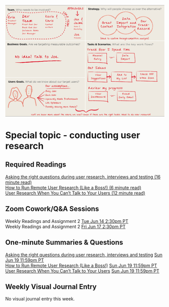 ![User Research Notes](images/9203760174_499895dece_k.jpeg ':class=banner-image')

# Special topic - conducting user research

## Required Readings  
[Asking the right questions during user research, interviews and testing (16 minute read)](https://uxdesign.cc/asking-the-right-questions-on-user-research-interviews-and-testing-427261742a67)  
[How to Run Remote User Research (Like a Boss!) (6 minute read)](https://medium.com/mixed-methods/how-to-run-remote-user-research-like-a-boss-b3729954f03)  
[User Research When You Can’t Talk to Your Users (12 minute read)](https://alistapart.com/article/user-research-when-you-cant-talk-to-your-users/)

## Zoom Cowork/Q&A Sessions
Weekly Readings and Assignment 2 <span class='badge'> [Tue Jun 14 2:30pm PT](https://www.timeanddate.com/worldclock/fixedtime.html?msg=CMPT-363+Zoom+Cowork%2FQ%26A+Session&iso=20220614T1430&p1=256&am=50)</span>  
Weekly Readings and Assignment 2 <span class='badge'> [Fri Jun 17 2:30pm PT](https://www.timeanddate.com/worldclock/fixedtime.html?msg=CMPT-363+Zoom+Cowork%2FQ%26A+Session&iso=20220617T1430&p1=256&am=50)</span>  

## One-minute Summaries & Questions
[Asking the right questions during user research, interviews and testing](https://canvas.sfu.ca/courses/76289/assignments/751325) <span class='badge'> [Sun Jun 19 11:59pm PT](https://www.timeanddate.com/worldclock/fixedtime.html?msg=One-minute+Summaries+for+Week+6+Due+Date&iso=20220619T235900&p1=256)</span>  
[How to Run Remote User Research (Like a Boss!)](https://canvas.sfu.ca/courses/76289/assignments/751326) <span class='badge'> [Sun Jun 19 11:59pm PT](https://www.timeanddate.com/worldclock/fixedtime.html?msg=One-minute+Summaries+for+Week+6+Due+Date&iso=20220619T235900&p1=256)</span>  
[User Research When You Can’t Talk to Your Users](https://canvas.sfu.ca/courses/76289/assignments/751332) <span class='badge'> [Sun Jun 19 11:59pm PT](https://www.timeanddate.com/worldclock/fixedtime.html?msg=One-minute+Summaries+for+Week+6+Due+Date&iso=20220619T235900&p1=256)</span>  

## Weekly Visual Journal Entry

No visual journal entry this week.  
